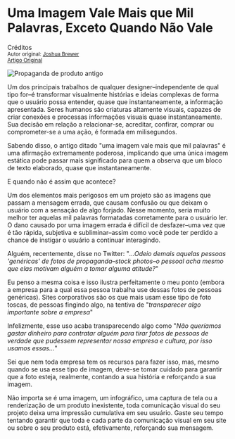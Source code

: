 Uma Imagem Vale Mais que Mil Palavras, Exceto Quando Não Vale
=============================================================
Créditos<br/>
<small>Autor original: [Joshua Brewer](http://52weeksofux.com/)<br/>[Artigo Original](http://52weeksofux.com/post/513416986/a-picture-is-worth-a-1000-words-except-when-it-isnt)</small>

![Propaganda de produto antigo](http://media.tumblr.com/tumblr_l0q0xnZXcu1qz7ace.jpg "Propaganda de produto antigo")

Um dos principais trabalhos de qualquer designer&ndash;independente de qual tipo for&ndash;é transformar visualmente histórias e ideias complexas de forma que o usuário possa entender, quase que instantaneamente, a informação apresentada. Seres humanos são criaturas altamente visuais, capazes de criar conexões e processas informações visuais quase instantaneamente. Sua decisão em relação a relacionar-se, acreditar, confirar, comprar ou comprometer-se a uma ação, é formada em milisegundos.

Sabendo disso, o antigo ditado "uma imagem vale mais que mil palavras" é uma afirmação extremamente poderosa, implicando que uma única imagem estática pode passar mais significado para quem a observa que um bloco de texto elaborado, quase que instantaneamente.

E quando não é assim que acontece?

Um dos elementos mais perigosos em um projeto são as imagens que passam a mensagem errada, que causam confusão ou que deixam o usuário com a sensação de algo forjado. Nesse momento, seria muito melhor ter aquelas mil palavras formatadas corretamente para o usuário ler. O dano causado por uma imagem errada é difícil de desfazer&ndash;uma vez que é tão rápida, subjetiva e subliminar&ndash;assim como você pode ter perdido a chance de instigar o usuário a continuar interagindo.

Alguém, recentemente, disse no Twitter: "*...Odeio demais aquelas pessoas 'genéricas' de fotos de propaganda&ndash;stock photos&ndash;o pessoal acha mesmo que elas motivam alguém a tomar alguma atitude?*"

Eu penso a mesma coisa e isso ilustra perfeitamente o meu ponto (embora a empresa para a qual essa pessoa trabalha use dessas fotos de pessoas genéricas). Sites corporativos são os que mais usam esse tipo de foto toscas, de pessoas fingindo algo, na tentiva de "*transparecer algo importante sobre a empresa*"

Infelizmente, esse uso acaba transparecendo algo como "*Não queríamos gastar dinheiro para contratar alguém para tirar fotos de pessoas de verdade que pudessem representar nossa empresa e cultura, por isso usamos essas...*"

Sei que nem toda empresa tem os recursos para fazer isso, mas, mesmo quando se usa esse tipo de imagem, deve-se tomar cuidado para garantir que a foto esteja, realmente, contando a sua história e reforçando a sua imagem.

Não importa se é uma imagem, um infográfico, uma captura de tela ou a renderização de um produto inexistente, toda comunicação visual do seu projeto deixa uma impressão cumulativa em seu usuário. Gaste seu tempo tentando garantir que toda e cada parte da comunicação visual em seu site ou sobre o seu produto está, efetivamente, reforçando sua mensagem.